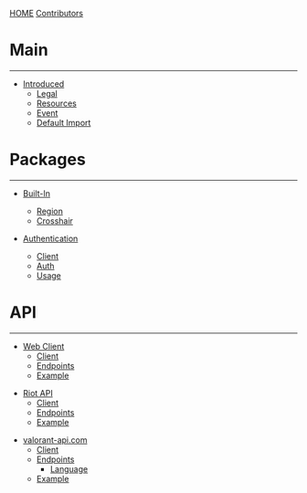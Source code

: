 [HOME](./index.md)
[Contributors](./Contributors.md)

# Main

---

-   [Introduced](./MAIN/Intro.md)
    -   [Legal](./MAIN/Legal.md)
    -   [Resources](./MAIN/Resources.md)
    -   [Event](./MAIN/Event.md)
    -   [Default Import](./MAIN/Default.md)

# Packages

---

-   [Built-In](./PACKAGE/build-in/Intro.md)

    -   [Region](./PACKAGE/build-in/Region.md)
    -   [Crosshair](./PACKAGE/build-in/Crosshair.md)

-   [Authentication](./PACKAGE/auth/Intro.md)
    -   [Client](./PACKAGE/auth/Client.md)
    -   [Auth](./PACKAGE/auth/Auth.md)
    -   [Usage](./PACKAGE/auth/Usage.md)

# API

---

<!-- Web Client -->

-   [Web Client](./API/web-client/Intro.md)
    -   [Client](./PACKAGE/auth/Client.md)
    -   [Endpoints](./API/web-client/API.md)
    -   [Example](./API/web-client/Example.md)

<!-- Riot API -->

-   [Riot API](./API/riot-api/Intro.md)
    -   [Client](./API/riot-api/Client.md)
    -   [Endpoints](./API/riot-api/API.md)
    -   [Example](./API/riot-api/Example.md)

<!-- valorant-api.com -->

-   [valorant-api.com](./API/valorant-api.com/Intro.md)
    -   [Client](./API/valorant-api.com/Client.md)
    -   [Endpoints](./API/valorant-api.com/API.md)
        -   [Language](./API/valorant-api.com/Language.md)
    -   [Example](./API/valorant-api.com/Example.md)
